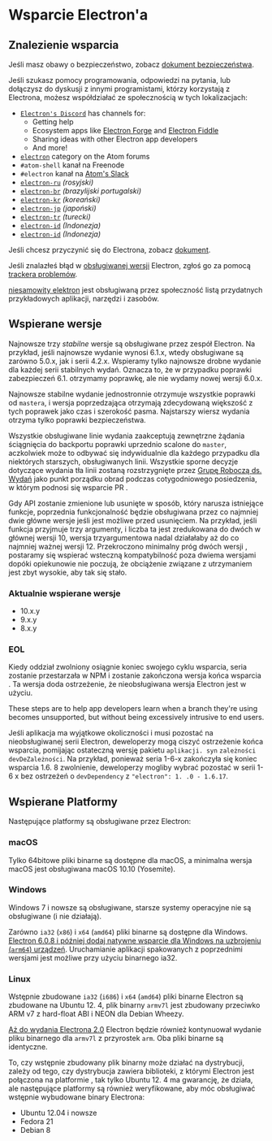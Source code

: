 # Wsparcie Electron'a

## Znalezienie wsparcia

Jeśli masz obawy o bezpieczeństwo, zobacz [dokument bezpieczeństwa](https://github.com/electron/electron/tree/master/SECURITY.md).

Jeśli szukasz pomocy programowania, odpowiedzi na pytania, lub dołączysz do dyskusji z innymi programistami, którzy korzystają z Electrona, możesz współdziałać ze społecznością w tych lokalizacjach:
- [`Electron's Discord`](https://discord.com/invite/electron) has channels for:
  - Getting help
  - Ecosystem apps like [Electron Forge](https://github.com/electron-userland/electron-forge) and [Electron Fiddle](https://github.com/electron/fiddle)
  - Sharing ideas with other Electron app developers
  - And more!
- [`electron`](https://discuss.atom.io/c/electron) category on the Atom forums
- `#atom-shell` kanał na Freenode
- `#electron` kanał na [Atom's Slack](https://discuss.atom.io/t/join-us-on-slack/16638?source_topic_id=25406)
- [`electron-ru`](https://telegram.me/electron_ru) *(rosyjski)*
- [`electron-br`](https://electron-br.slack.com) *(brazylijski portugalski)*
- [`electron-kr`](https://electron-kr.github.io/electron-kr) *(koreański)*
- [`electron-jp`](https://electron-jp.slack.com) *(japoński)*
- [`electron-tr`](https://electron-tr.herokuapp.com) *(turecki)*
- [`electron-id`](https://electron-id.slack.com) *(Indonezja)*
- [`electron-id`](https://electronpl.github.io) *(Indonezja)*

Jeśli chcesz przyczynić się do Electrona, zobacz [dokument](https://github.com/electron/electron/blob/master/CONTRIBUTING.md).

Jeśli znalazłeś błąd w [obsługiwanej wersji](#supported-versions) Electron, zgłoś go za pomocą [trackera problemów](../development/issues.md).

[niesamowity elektron](https://github.com/sindresorhus/awesome-electron) jest obsługiwaną przez społeczność listą przydatnych przykładowych aplikacji, narzędzi i zasobów.

## Wspierane wersje

Najnowsze trzy *stabilne* wersje są obsługiwane przez zespół Electron. Na przykład, jeśli najnowsze wydanie wynosi 6.1.x, wtedy obsługiwane są zarówno 5.0.x, jak i serii 4.2.x.  Wspieramy tylko najnowsze drobne wydanie dla każdej serii stabilnych wydań.  Oznacza to, że w przypadku poprawki zabezpieczeń 6.1. otrzymamy poprawkę, ale nie wydamy nowej wersji 6.0.x.

Najnowsze stabilne wydanie jednostronnie otrzymuje wszystkie poprawki od `mastera`, i wersja poprzedzająca otrzymają zdecydowaną większość z tych poprawek jako czas i szerokość pasma. Najstarszy wiersz wydania otrzyma tylko poprawki bezpieczeństwa.

Wszystkie obsługiwane linie wydania zaakceptują zewnętrzne żądania ściągnięcia do backportu poprawki uprzednio scalone do `master`, aczkolwiek może to odbywać się indywidualnie dla każdego przypadku dla niektórych starszych, obsługiwanych linii. Wszystkie sporne decyzje dotyczące wydania tła linii zostaną rozstrzygnięte przez [Grupę Roboczą ds. Wydań](https://github.com/electron/governance/tree/master/wg-releases) jako punkt porządku obrad podczas cotygodniowego posiedzenia, w którym podnosi się wsparcie PR .

Gdy API zostanie zmienione lub usunięte w sposób, który narusza istniejące funkcje, poprzednia funkcjonalność będzie obsługiwana przez co najmniej dwie główne wersje jeśli jest możliwe przed usunięciem. Na przykład, jeśli funkcja przyjmuje trzy argumenty, i liczba ta jest zredukowana do dwóch w głównej wersji 10, wersja trzyargumentowa nadal działałaby aż do co najmniej ważnej wersji 12. Przekroczono minimalny próg dwóch wersji , postaramy się wspierać wsteczną kompatybilność poza dwiema wersjami dopóki opiekunowie nie poczują, że obciążenie związane z utrzymaniem jest zbyt wysokie, aby tak się stało.

### Aktualnie wspierane wersje
- 10.x.y
- 9.x.y
- 8.x.y

### EOL

Kiedy oddział zwolniony osiągnie koniec swojego cyklu wsparcia, seria zostanie przestarzała w NPM i zostanie zakończona wersja końca wsparcia . Ta wersja doda ostrzeżenie, że nieobsługiwana wersja Electron jest w użyciu.

These steps are to help app developers learn when a branch they're using becomes unsupported, but without being excessively intrusive to end users.

Jeśli aplikacja ma wyjątkowe okoliczności i musi pozostać na nieobsługiwanej serii Electron, deweloperzy mogą ciszyć ostrzeżenie końca wsparcia, pomijając ostateczną wersję pakietu `aplikacji. syn` `zależności devDeZależności`. Na przykład, ponieważ seria 1-6-x zakończyła się koniec wsparcia 1.6. 8 zwolnienie, deweloperzy mogliby wybrać pozostać w serii 1-6 x bez ostrzeżeń o `devDependency` z `"electron": 1. .0 - 1.6.17`.

## Wspierane Platformy

Następujące platformy są obsługiwane przez Electron:

### macOS

Tylko 64bitowe pliki binarne są dostępne dla macOS, a minimalna wersja macOS jest obsługiwana macOS 10.10 (Yosemite).

### Windows

Windows 7 i nowsze są obsługiwane, starsze systemy operacyjne nie są obsługiwane (i nie działają).

Zarówno `ia32` (`x86`) i `x64` (`amd64`) pliki binarne są dostępne dla Windows. [Electron 6.0.8 i później dodaj natywne wsparcie dla Windows na uzbrojeniu (`arm64`) urządzeń](windows-arm.md). Uruchamianie aplikacji spakowanych z poprzednimi wersjami jest możliwe przy użyciu binarnego ia32.

### Linux

Wstępnie zbudowane `ia32` (`i686`) i `x64` (`amd64`) pliki binarne Electron są zbudowane na Ubuntu 12. 4, plik binarny `armv7l` jest zbudowany przeciwko ARM v7 z hard-float ABI i NEON dla Debian Wheezy.

[Aż do wydania Electrona 2.0](../breaking-changes.md#duplicate-arm-assets) Electron będzie również kontynuował wydanie pliku binarnego dla `armv7l` z przyrostek `arm`. Oba pliki binarne są identyczne.

To, czy wstępnie zbudowany plik binarny może działać na dystrybucji, zależy od tego, czy dystrybucja zawiera biblioteki, z którymi Electron jest połączona na platformie , tak tylko Ubuntu 12. 4 ma gwarancję, że działa, ale następujące platformy są również weryfikowane, aby móc obsługiwać wstępnie wybudowane binary Electrona:

* Ubuntu 12.04 i nowsze
* Fedora 21
* Debian 8
